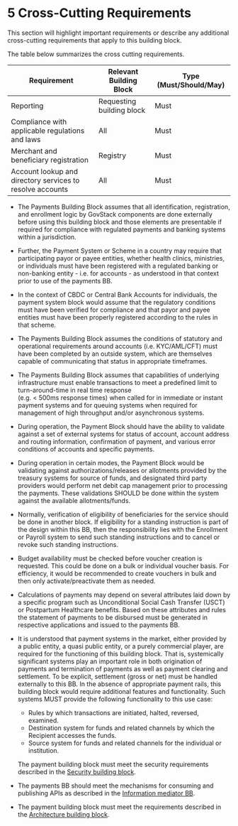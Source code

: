 # 5 Cross-Cutting Requirements

This section will highlight important requirements or describe any additional cross-cutting requirements that apply to this building block.



The table below summarizes the cross cutting requirements.

| **Requirement**                                           | **Relevant Building Block** | **Type (Must/Should/May)** |
| --------------------------------------------------------- | --------------------------- | -------------------------- |
| Reporting                                                 | Requesting building block   | Must                       |
| Compliance with applicable regulations and laws           | All                         | Must                       |
| Merchant and beneficiary registration                     | Registry                    | Must                       |
| Account lookup and directory services to resolve accounts | All                         | Must                       |

* The Payments Building Block assumes that all identification, registration, and enrollment logic by GovStack components are done externally before using this building block and those elements are presentable if required for compliance with regulated payments and banking systems within a jurisdiction.
* Further, the Payment System or Scheme in a country may require that participating payor or payee entities, whether health clinics, ministries, or individuals must have been registered with a regulated banking or non-banking entity - i.e. for accounts - as understood in that context prior to use of the payments BB.
* In the context of CBDC or Central Bank Accounts for individuals, the payment system block would assume that the regulatory conditions must have been verified for compliance and that payor and payee entities must have been properly registered according to the rules in that scheme.
* The Payments Building Block assumes the conditions of statutory and operational requirements around accounts (i.e. KYC/AML/CFT) must have been completed by an outside system, which are themselves capable of communicating that status in appropriate timeframes.
* The Payments Building Block assumes that capabilities of underlying infrastructure must enable transactions to meet a predefined limit to turn-around-time in real time response\
  (e.g. < 500ms response times) when called for in immediate or instant payment systems and for queuing systems when required for management of high throughput and/or asynchronous systems.
* During operation, the Payment Block should have the ability to validate against a set of external systems for status of account, account address and routing information, confirmation of payment, and various error conditions of accounts and specific payments.
* During operation in certain modes, the Payment Block would be validating against authorizations/releases or allotments provided by the treasury systems for source of funds, and designated third party providers would perform net debit cap management prior to processing the payments. These validations SHOULD be done within the system against the available allotments/funds.
* Normally, verification of eligibility of beneficiaries for the service should be done in another block. If eligibility for a standing instruction is part of the design within this BB, then the responsibility lies with the Enrollment or Payroll system to send such standing instructions and to cancel or revoke such standing instructions.
* Budget availability must be checked before voucher creation is requested. This could be done on a bulk or individual voucher basis. For efficiency, it would be recommended to create vouchers in bulk and then only activate/preactivate them as needed.
* Calculations of payments may depend on several attributes laid down by a specific program such as Unconditional Social Cash Transfer (USCT) or Postpartum Healthcare benefits. Based on these attributes and rules the statement of payments to be disbursed must be generated in respective applications and issued to the payments BB.
*   It is understood that payment systems in the market, either provided by a public entity, a quasi public entity, or a purely commercial player, are required for the functioning of this building block. That is, systemically significant systems play an important role in both origination of payments and termination of payments as well as payment clearing and settlement. To be explicit, settlement (gross or net) must be handled externally to this BB. In the absence of appropriate payment rails, this building block would require additional features and functionality. Such systems MUST provide the following functionality to this use case:

    * Rules by which transactions are initiated, halted, reversed, examined.
    * Destination system for funds and related channels by which the Recipient accesses the funds.
    * Source system for funds and related channels for the individual or institution.

    The payment building block must meet the security requirements described in the [Security building block](../security-requirements/).
* The payments BB should meet the mechanisms for consuming and publishing APIs as described in the [Information mediator BB](../information-mediation/).
* The payment building block must meet the requirements described in the [Architecture building block](../architecture-and-nonfunctional-requirements/).
